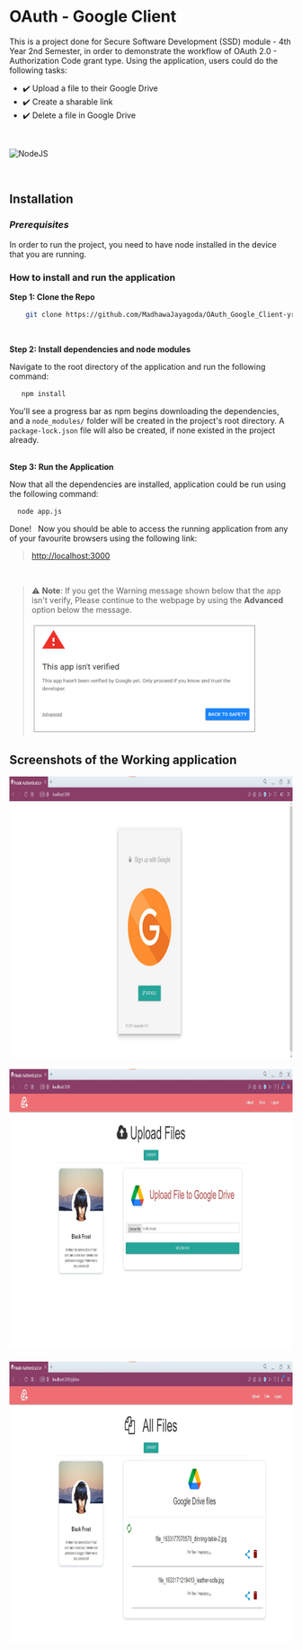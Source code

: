 # OAuth - Google Client

This is a project done for Secure Software Development (SSD) module - 4th Year 2nd Semester, in order to demonstrate the workflow of OAuth 2.0 - Authorization Code grant type. Using the application, users could do the following tasks:
* :heavy_check_mark: Upload a file to their Google Drive 
* :heavy_check_mark: Create a sharable link
* :heavy_check_mark: Delete a file in Google Drive

<br/>


![NodeJS](https://img.shields.io/badge/node.js-6DA55F?style=for-the-badge&logo=node.js&logoColor=white)
 
<br/>

 ## Installation
 ### *Prerequisites*
 In order to run the project, you need to have node installed in the device that you are running.
 
 ### How to install and run the application
 **Step 1: Clone the Repo**
```bash
    git clone https://github.com/MadhawaJayagoda/OAuth_Google_Client-yr4_sem2.git
```
<br/>

 **Step 2: Install dependencies and node modules** <br/>

Navigate to the root directory of the application and run the following command:
 ```bash
    npm install
```  
You'll see a progress bar as npm begins downloading the dependencies, and a `node_modules/` folder will be created in the project's root directory. A `package-lock.json` file will also be created, if none existed in the project already. 
<br/><br/>

 **Step 3: Run the Application** 
 <br/>
 
  Now that all the dependencies are installed, application could be run using the following command:
  ```Bash
    node app.js
```
Done!  &nbsp; Now you should be able to access the running application from any of your favourite browsers using the following link:
> [http://localhost:3000](http://localhost:3000)      
 
  <br/>
  
  > ⚠ **Note**: If you get the Warning message shown below that the app isn't verify, Please continue to the webpage by using the **Advanced** option below the message. 
>   
><img src="https://github.com/MadhawaJayagoda/OAuth_Google_Client-yr4_sem2/blob/fd984d76055291e8689b193ea4b30bb85a5a7de8/screenshots/screenshot-This-app-isnt-verified.png" width="400" height="200">
  
  
  
  ## Screenshots of the Working application
  <img src="https://github.com/MadhawaJayagoda/OAuth_Google_Client-yr4_sem2/blob/fb63004994922a89a594ef6b55270b971530fa37/screenshots/Screenshot%202021-10-02%20155717.jpg" width="700" height="500"> &nbsp;&nbsp;
  <img src="https://github.com/MadhawaJayagoda/OAuth_Google_Client-yr4_sem2/blob/fd984d76055291e8689b193ea4b30bb85a5a7de8/screenshots/Screenshot%202021-10-02%20174726.jpg" width="700" height="500"> &nbsp;&nbsp;
  <img src="https://github.com/MadhawaJayagoda/OAuth_Google_Client-yr4_sem2/blob/fd984d76055291e8689b193ea4b30bb85a5a7de8/screenshots/Screenshot%202021-10-02%20174809.jpg" width="700" height="500">
  
  
  
  
